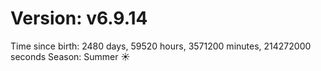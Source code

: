 # Version: v6.9.14
Time since birth: 2480 days, 59520 hours, 3571200 minutes, 214272000 seconds
Season: Summer ☀️
